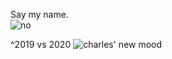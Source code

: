 Say my name.  
![no](https://github.com/chneau/chneau/blob/master/no.gif?raw=true)

^2019 vs 2020
![charles' new mood](https://cdn-0.studybreaks.com/wp-content/uploads/2018/01/michael-scott-meme.jpg)
